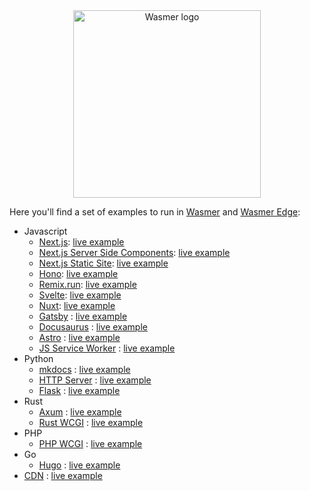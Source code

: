 
<div align="center">

  <a href="https://wasmer.io" target="_blank">
    <picture>
      <source srcset="https://raw.githubusercontent.com/wasmerio/wasmer/master/assets/logo-white.png"  media="(prefers-color-scheme: dark)">
      <img width="300" src="https://raw.githubusercontent.com/wasmerio/wasmer/master/assets/logo.png" alt="Wasmer logo">
    </picture>
  </a>
  
  </div>

Here you'll find a set of examples to run in [Wasmer](https://wasmer.io) and [Wasmer Edge](https://wasmer.io/products/edge):
* Javascript
  * [Next.js](https://github.com/wasmer-examples/next-wasmer-starter): [live example](https://next-rsc-hn.wasmer.app/)
  * [Next.js Server Side Components](https://github.com/wasmer-examples/next-server-components-wasmer-starter): [live example](https://nextjs-wasmer-starter.wasmer.app/)
  * [Next.js Static Site](https://github.com/wasmer-examples/next-static-wasmer-starter): [live example](https://wasmer-edge-next-ssg-sample.wasmer.app/)
  * [Hono](https://github.com/wasmer-examples/hono-wasmer-starter): [live example](https://hono-wasmer-starter.wasmer.app/)
  * [Remix.run](https://github.com/wasmer-examples/remix-wasmer-starter): [live example](https://remix-wasmer-starter.wasmer.app/)
  * [Svelte](https://github.com/wasmer-examples/svelte-wasmer-starter): [live example](https://wasmer-edge-svelte-sample.wasmer.app/)
  * [Nuxt](https://github.com/wasmer-examples/nuxt-wasmer-starter): [live example](https://wasmer-edge-nuxt-ssg-sample.wasmer.app/)
  * [Gatsby](https://github.com/wasmer-examples/gatsby-wasmer-starter) : [live example](https://wasmer-edge-gatsby-sample.wasmer.app/)
  * [Docusaurus](https://github.com/wasmer-examples/docusaurus-wasmer-starter) : [live example](https://wasmer-edge-docusaurus-sample.wasmer.app/)
  * [Astro](https://github.com/wasmer-examples/astro-wasmer-starter) : [live example](https://wasmer-edge-astro-sample.wasmer.app/)
  * [JS Service Worker](https://github.com/wasmer-examples/js-worker-wasmer-starter) : [live example](https://wasmer-js-worker-starter.wasmer.app/)
* Python
  * [mkdocs](https://github.com/wasmer-examples/mkdocs-wasmer-starter) : [live example](https://wasmer-edge-mkdocs-sample.wasmer.app/)
  * [HTTP Server](https://github.com/wasmer-examples/python-wasmer-starter) : [live example](https://python-worker-wasmer-starter-worker.wasmer.app/)
  * [Flask](https://github.com/wasmer-examples/python-flask-starter) : [live example](https://wasmer-python-flask-server-worker.wasmer.app/)
* Rust
  * [Axum](https://github.com/wasmer-examples/wasmer-axum-starter) : [live example](https://wasix-axum-example.wasmer.app/)
  * [Rust WCGI](https://github.com/wasmer-examples/wcgi-rust-starter) : [live example](https://wcgi-rust-starter.wasmer.app/)
* PHP
  * [PHP WCGI](https://github.com/wasmer-examples/wcgi-php-starter) : [live example](https://wcgi-php-starter-template.wasmer.app/)
* Go
  * [Hugo](https://github.com/wasmer-examples/hugo-wasmer-starter) : [live example](https://wasmer-edge-hugo-sample.wasmer.app/)
* [CDN](https://github.com/wasmer-examples/cdn-wasmer-starter) : [live example](https://cdn-wasmer-starter.wasmer.app/)
